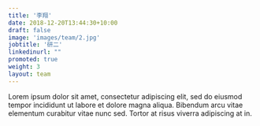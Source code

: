 ```yaml
---
title: '李翔'
date: 2018-12-20T13:44:30+10:00
draft: false
image: 'images/team/2.jpg'
jobtitle: '研二'
linkedinurl: ""
promoted: true
weight: 3
layout: team
---
```


Lorem ipsum dolor sit amet, consectetur adipiscing elit, sed do eiusmod tempor incididunt ut labore et dolore magna aliqua. Bibendum arcu vitae elementum curabitur vitae nunc sed. Tortor at risus viverra adipiscing at in.
